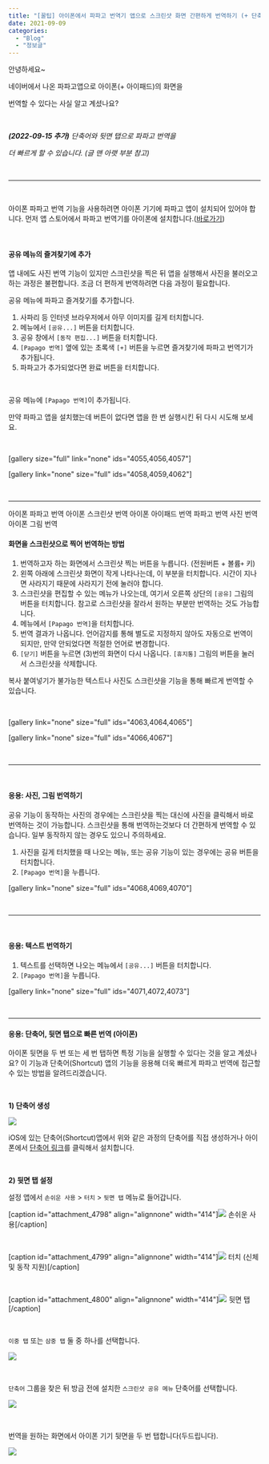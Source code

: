 ```yaml
---
title: "[꿀팁] 아이폰에서 파파고 번역기 앱으로 스크린샷 화면 간편하게 번역하기 (+ 단축어, 뒷면 탭으로 빠른 번역)"
date: 2021-09-09
categories: 
  - "Blog"
  - "정보글"
---
```


안녕하세요~

네이버에서 나온 파파고앱으로 아이폰(+ 아이패드)의 화면을

번역할 수 있다는 사실 알고 계셨나요?

 

_**(2022-09-15 추가)** 단축어와 뒷면 탭으로 파파고 번역을_

_더 빠르게 할 수 있습니다. (글 맨 아랫 부분 참고)_

 

* * *

 

아이폰 파파고 번역 기능을 사용하려면 아이폰 기기에 파파고 앱이 설치되어 있어야 합니다. 먼저 앱 스토어에서 파파고 번역기를 아이폰에 설치합니다.([바로가기](https://apps.apple.com/kr/app/%EB%84%A4%EC%9D%B4%EB%B2%84-%ED%8C%8C%ED%8C%8C%EA%B3%A0-ai-%ED%86%B5%EB%B2%88%EC%97%AD/id1147874819))

 

#### **공유 메뉴의 즐겨찾기에 추가**

앱 내에도 사진 번역 기능이 있지만 스크린샷을 찍은 뒤 앱을 실행해서 사진을 불러오고 하는 과정은 불편합니다. 조금 더 편하게 번역하려면 다음 과정이 필요합니다.

공유 메뉴에 파파고 즐겨찾기를 추가합니다.

1. 사파리 등 인터넷 브라우저에서 아무 이미지를 길게 터치합니다.
2. 메뉴에서 `[공유...]` 버튼을 터치합니다.
3. 공유 창에서 `[동작 편집...]` 버튼을 터치합니다.
4. `[Papago 번역]` 옆에 있는 초록색 `[+]` 버튼을 누르면 즐겨찾기에 파파고 번역기가 추가됩니다.
5. 파파고가 추가되었다면 완료 버튼을 터치합니다.

 

공유 메뉴에 `[Papago 번역]`이 추가됩니다.

만약 파파고 앱을 설치했는데 버튼이 없다면 앱을 한 번 실행시킨 뒤 다시 시도해 보세요.

 

\[gallery size="full" link="none" ids="4055,4056,4057"\]

\[gallery link="none" size="full" ids="4058,4059,4062"\]

 

* * *

아이폰 파파고 번역 아이폰 스크린샷 번역 아이폰 아이패드 번역 파파고 번역 사진 번역 아이폰 그림 번역

#### **화면을 스크린샷으로 찍어 번역하는 방법**

1. 번역하고자 하는 화면에서 스크린샷 찍는 버튼을 누릅니다. (전원버튼 + 볼륨`+` 키)
2. 왼쪽 아래에 스크린샷 화면이 작게 나타나는데, 이 부분을 터치합니다. 시간이 지나면 사라지기 때문에 사라지기 전에 눌러야 합니다.
3. 스크린샷을 편집할 수 있는 메뉴가 나오는데, 여기서 오른쪽 상단의 `[공유]` 그림의 버튼을 터치합니다. 참고로 스크린샷을 잘라서 원하는 부분만 번역하는 것도 가능합니다.
4. 메뉴에서 `[Papago 번역]`을 터치합니다.
5. 번역 결과가 나옵니다. 언어감지를 통해 별도로 지정하지 않아도 자동으로 번역이 되지만, 만약 안되었다면 적절한 언어로 변경합니다.
6. `[닫기]` 버튼을 누르면 (3)번의 화면이 다시 나옵니다. `[휴지통]` 그림의 버튼을 눌러서 스크린샷을 삭제합니다.

복사 붙여넣기가 불가능한 텍스트나 사진도 스크린샷을 기능을 통해 빠르게 번역할 수 있습니다.

 

\[gallery link="none" size="full" ids="4063,4064,4065"\]

\[gallery link="none" size="full" ids="4066,4067"\]

 

* * *

 

#### **응용: 사진, 그림 번역하기**

공유 기능이 동작하는 사진의 경우에는 스크린샷을 찍는 대신에 사진을 클릭해서 바로 번역하는 것이 가능합니다. 스크린샷을 통해 번역하는것보다 더 간편하게 번역할 수 있습니다. 일부 동작하지 않는 경우도 있으니 주의하세요.

1. 사진을 길게 터치했을 때 나오는 메뉴, 또는 공유 기능이 있는 경우에는 공유 버튼을 터치합니다.
2. `[Papago 번역]`을 누릅니다.

\[gallery link="none" size="full" ids="4068,4069,4070"\]

 

* * *

 

#### **응용: 텍스트 번역하기**

1. 텍스트를 선택하면 나오는 메뉴에서 `[공유...]` 버튼을 터치합니다.
2. `[Papago 번역]`을 누릅니다.

\[gallery link="none" size="full" ids="4071,4072,4073"\]

 

* * *

#### **응용: 단축어, 뒷면 탭으로 빠른 번역 (아이폰)**

아이폰 뒷면을 두 번 또는 세 번 탭하면 특정 기능을 실행할 수 있다는 것을 알고 계셨나요? 이 기능과 단축어(Shortcut) 앱의 기능을 응용해 더욱 빠르게 파파고 번역에 접근할 수 있는 방법을 알려드리겠습니다.

 

**1) 단축어 생성**

![](./assets/img/wp-content/uploads/2021/09/IMG_9226.jpg)

iOS에 있는 단축어(Shortcut)앱에서 위와 같은 과정의 단축어를 직접 생성하거나 아이폰에서 [단축어 링크](https://www.icloud.com/shortcuts/50ee3dca0c75497e848882866d7ea371)를 클릭해서 설치합니다.

 

**2) 뒷면 탭 설정**

설정 앱에서 `손쉬운 사용` > `터치` > `뒷면 탭` 메뉴로 들어갑니다.

\[caption id="attachment\_4798" align="alignnone" width="414"\]![](./assets/img/wp-content/uploads/2021/09/IMG_9227.jpg) 손쉬운 사용\[/caption\]

 

\[caption id="attachment\_4799" align="alignnone" width="414"\]![](./assets/img/wp-content/uploads/2021/09/IMG_9228.jpg) 터치 (신체 및 동작 지원)\[/caption\]

 

\[caption id="attachment\_4800" align="alignnone" width="414"\]![](./assets/img/wp-content/uploads/2021/09/IMG_9229.jpg) 뒷면 탭\[/caption\]

 

`이중 탭` 또는 `삼중 탭` 둘 중 하나를 선택합니다.

![](./assets/img/wp-content/uploads/2021/09/IMG_9230.jpg)

 

`단축어` 그룹을 찾은 뒤 방금 전에 설치한 `스크린샷 공유 메뉴` 단축어를 선택합니다.

![](./assets/img/wp-content/uploads/2021/09/IMG_9231.jpg)

 

번역을 원하는 화면에서 아이폰 기기 뒷면을 두 번 탭합니다(두드립니다).

![](https://media.giphy.com/media/uVwyPK7rpYTNRdq2X4/giphy-downsized-large.gif)
